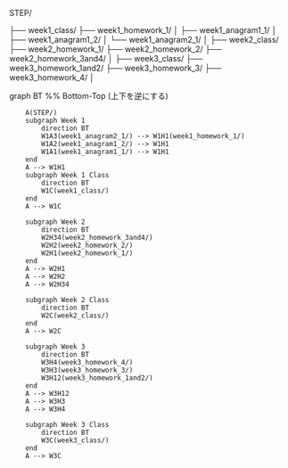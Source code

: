 STEP/

├── week1_class/
├── week1_homework_1/
│ ├── week1_anagram1_1/
│ ├── week1_anagram1_2/
│ └── week1_anagram2_1/
│
├── week2_class/
├── week2_homework_1/
├── week2_homework_2/
├── week2_homework_3and4/
│
├── week3_class/
├── week3_homework_1and2/
├── week3_homework_3/
├── week3_homework_4/
│

graph BT %% Bottom-Top (上下を逆にする)

```mermaid
    A(STEP/)
    subgraph Week 1
        direction BT
        W1A3(week1_anagram2_1/) --> W1H1(week1_homework_1/)
        W1A2(week1_anagram1_2/) --> W1H1
        W1A1(week1_anagram1_1/) --> W1H1
    end
    A --> W1H1 
    subgraph Week 1 Class
        direction BT
        W1C(week1_class/)
    end
    A --> W1C 

    subgraph Week 2
        direction BT
        W2H34(week2_homework_3and4/)
        W2H2(week2_homework_2/)
        W2H1(week2_homework_1/)
    end
    A --> W2H1
    A --> W2H2
    A --> W2H34

    subgraph Week 2 Class
        direction BT
        W2C(week2_class/)
    end
    A --> W2C

    subgraph Week 3
        direction BT
        W3H4(week3_homework_4/)
        W3H3(week3_homework_3/)
        W3H12(week3_homework_1and2/)
    end
    A --> W3H12
    A --> W3H3
    A --> W3H4

    subgraph Week 3 Class
        direction BT
        W3C(week3_class/)
    end
    A --> W3C
